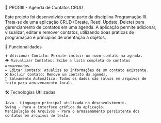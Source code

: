 📒 PROGIII - Agenda de Contatos CRUD
    
  Este projeto foi desenvolvido como parte da disciplina Programação III. Trata-se de uma aplicação CRUD (Create, Read, Update, Delete) para gerenciamento de contatos em uma agenda. A aplicação permite adicionar, visualizar, editar e remover contatos, utilizando boas práticas de programação e princípios de orientação a objetos.

🚀 Funcionalidades
    
    ➕ Adicionar Contato: Permite incluir um novo contato na agenda.
    👁️ Visualizar Contatos: Exibe a lista completa de contatos armazenados.
    ✏️ Editar Contato: Atualiza as informações de um contato existente.
    ❌ Excluir Contato: Remove um contato da agenda.
    💾 Salvamento Automático: Todos os dados são salvos em arquivos de texto para armazenamento local.
    
🛠️ Tecnologias Utilizadas
   
    Java - Linguagem principal utilizada no desenvolvimento.
    Swing - Para a interface gráfica da aplicação.
    Manipulação de Arquivos - Para o armazenamento persistente dos contatos em arquivos de texto.
